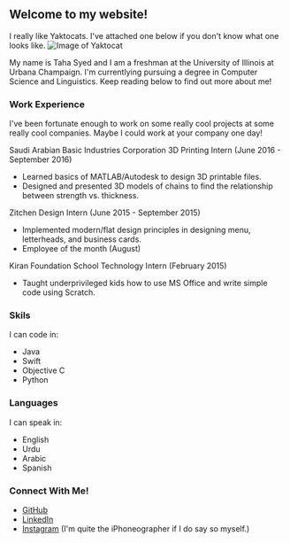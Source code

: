 ## Welcome to my website!

I really like Yaktocats. I've attached one below if you don't know what one looks like.
![Image of Yaktocat](https://octodex.github.com/images/yaktocat.png)

My name is Taha Syed and I am a freshman at the University of Illinois at Urbana Champaign. I'm currentlying pursuing a degree in Computer Science and Linguistics. Keep reading below to find out more about me!

### Work Experience
I've been fortunate enough to work on some really cool projects at some really cool companies. Maybe I could work at your company one day!

Saudi Arabian Basic Industries Corporation 3D Printing Intern (June 2016 - September 2016)
  - Learned basics of MATLAB/Autodesk to design 3D printable files.
  - Designed and presented 3D models of chains to find the relationship between strength vs. thickness.
 
Zitchen Design Intern (June 2015 - September 2015)
  - Implemented modern/flat design principles in designing menu, letterheads, and business cards.
  - Employee of the month (August)

Kiran Foundation School Technology Intern (February 2015)
  - Taught underprivileged kids how to use MS Office and write simple code using Scratch.

### Skils
I can code in:
* Java
* Swift
* Objective C
* Python

### Languages
I can speak in:
* English
* Urdu
* Arabic
* Spanish

### Connect With Me!
* [GitHub](https://github.com/tahas2)
* [LinkedIn](https://www.linkedin.com/in/taha-syed-a09437a7/)
* [Instagram](https://www.instagram.com/tahasyed98/) (I'm quite the iPhoneographer if I do say so myself.)

